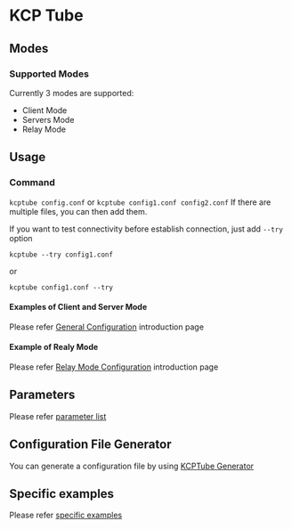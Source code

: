 # KCP Tube

## Modes

### Supported Modes
Currently 3 modes are supported:
- Client Mode
- Servers Mode
- Relay Mode

## Usage

### Command
`kcptube config.conf`
or
`kcptube config1.conf config2.conf`
If there are multiple files, you can then add them.

If you want to test connectivity before establish connection, just add ``--try`` option

```
kcptube --try config1.conf
```
or
```
kcptube config1.conf --try
```

#### Examples of Client and Server Mode
Please refer [General Configuration](client_server_en.md) introduction page

#### Example of Realy Mode
Please refer [Relay Mode Configuration](relay_mode_en.md) introduction page

## Parameters
Please refer [parameter list](parameters_en.md)

## Configuration File Generator

You can generate a configuration file by using [KCPTube Generator](https://github.com/cnbatch/KCPTubeGenerator)

## Specific examples
Please refer [specific examples](specific_examples_en.md)
